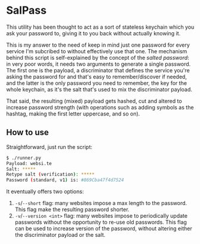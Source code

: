 # SalPass

This utility has been thought to act as a sort of stateless keychain which you ask your password to, giving it to you back without actually knowing it.

This is my answer to the need of keep in mind just one password for every service I'm subcribed to without effectively use that one. The mechanism behind this script is self-explained by the concept of the _salted password_: in very poor words, it needs two arguments to generate a single password. The first one is the payload, a discriminator that defines the service you're asking the password for and that's easy to remember/discover if needed, and the latter is the only password you need to remember, the key for the whole keychain, as it's the salt that's used to mix the discriminator payload.

That said, the resulting (mixed) payload gets hashed, cut and altered to increase password strength (with operations such as adding symbols as the hashtag, making the first letter uppercase, and so on).

## How to use

Straightforward, just run the script:

```bash
$ ./runner.py
Payload: websi.te
Salt: *****
Retype salt (verification): *****
Password (standard, v1) is: #869Cba47f4d7524
```

It eventually offers two options:
1. `-s`/`--short` flag: many websites impose a max length to the password. This flag make the resulting password shorter.
2. `-v`/`--version <int>` flag: many websites impose to periodically update passwords without the opportunity to re-use old passwords. This flag can be used to increase version of the password, without altering either the discriminator payload or the salt.